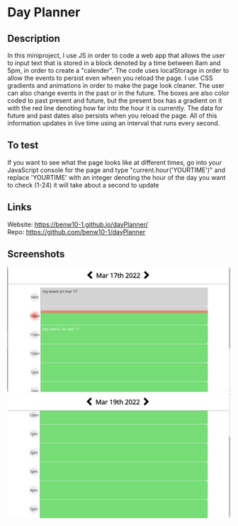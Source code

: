 # Day Planner

## Description

In this miniproject, I use JS in order to code a web app that allows the user to input text that is stored in a block denoted by a time between 8am and 5pm, in order to create a "calender". The code uses localStorage in order to allow the events to persist even wheen you reload the page. I use CSS gradients and animations in order to make the page look cleaner. The user can also change events in the past or in the future. The boxes are also color coded to past present and future, but the present box has a gradient on it with the red line denoting how far into the hour it is currently. The data for future and past dates also persists when you reload the page. All of this information updates in live time using an interval that runs every second.

## To test
If you want to see what the page looks like at different times, go into your JavaScript console for the page and type "current.hour('YOURTIME')" and replace 'YOURTIME' with an integer denoting the hour of the day you want to check (1-24) it will take about a second to update

## Links

Website: https://benw10-1.github.io/dayPlanner/  
Repo: https://github.com/benw10-1/dayPlanner

## Screenshots
![demo](assets/images/readMeImg1.png)
![demo](assets/images/readMeImg2.png)
